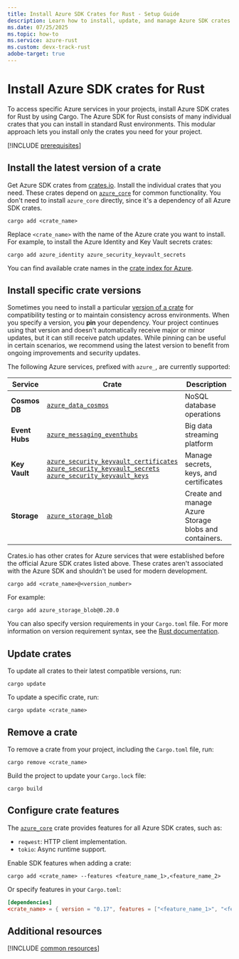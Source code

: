 ```yaml
---
title: Install Azure SDK Crates for Rust - Setup Guide
description: Learn how to install, update, and manage Azure SDK crates for Rust using Cargo. Get step-by-step instructions for specific versions and preview packages.
ms.date: 07/25/2025
ms.topic: how-to
ms.service: azure-rust
ms.custom: devx-track-rust
adobe-target: true
---
```


# Install Azure SDK crates for Rust

To access specific Azure services in your projects, install Azure SDK crates for Rust by using Cargo. The Azure SDK for Rust consists of many individual crates that you can install in standard Rust environments. This modular approach lets you install only the crates you need for your project.

[!INCLUDE [prerequisites](../includes/prerequisites.md)]

## Install the latest version of a crate

Get Azure SDK crates from [crates.io][Crates]. Install the individual crates that you need. These crates depend on [`azure_core`][Crate - core] for common functionality. You don't need to install `azure_core` directly, since it's a dependency of all Azure SDK crates.

```console
cargo add <crate_name>
```

Replace `<crate_name>` with the name of the Azure crate you want to install. For example, to install the Azure Identity and Key Vault secrets crates:

```console
cargo add azure_identity azure_security_keyvault_secrets
```

You can find available crate names in the [crate index for Azure][Crates].

## Install specific crate versions

Sometimes you need to install a particular [version of a crate][Rust docs - crate version syntax] for compatibility testing or to maintain consistency across environments. When you specify a version, you **pin** your dependency. Your project continues using that version and doesn't automatically receive major or minor updates, but it can still receive patch updates. While pinning can be useful in certain scenarios, we recommend using the latest version to benefit from ongoing improvements and security updates.

The following Azure services, prefixed with `azure_`, are currently supported:

| Service | Crate | Description |
|---------|---------|-------------|
| **Cosmos DB** | [`azure_data_cosmos`][Crate - cosmos] | NoSQL database operations |
| **Event Hubs** | [`azure_messaging_eventhubs`][Crate - event hubs] | Big data streaming platform |
| **Key Vault** | [`azure_security_keyvault_certificates`][Crate - key vault - certificates]<br>[`azure_security_keyvault_secrets`][Crate - key vault - secrets]<br>[`azure_security_keyvault_keys`][Crate - key vault - keys] | Manage secrets, keys, and certificates |
| **Storage** | [`azure_storage_blob`][Crate - storage] | Create and manage Azure Storage blobs and containers. |

Crates.io has other crates for Azure services that were established before the official Azure SDK crates listed above. These crates aren't associated with the Azure SDK and shouldn't be used for modern development.

```console
cargo add <crate_name>@<version_number>
```

For example:

```console
cargo add azure_storage_blob@0.20.0
```

You can also specify version requirements in your `Cargo.toml` file. For more information on version requirement syntax, see the [Rust documentation][Rust docs - dependency].

## Update crates

To update all crates to their latest compatible versions, run:

```console
cargo update
```

To update a specific crate, run:

```console
cargo update <crate_name>
```

## Remove a crate

To remove a crate from your project, including the `Cargo.toml` file, run:

  ```console
  cargo remove <crate_name>
  ```
    
Build the project to update your `Cargo.lock` file:

  ```console
  cargo build
  ```

## Configure crate features

The [`azure_core`][Crate - core] crate provides features for all Azure SDK crates, such as:

- `reqwest`: HTTP client implementation.
- `tokio`: Async runtime support.

Enable SDK features when adding a crate:

```console
cargo add <crate_name> --features <feature_name_1>,<feature_name_2>
```

Or specify features in your `Cargo.toml`:

```toml
[dependencies]
<crate_name> = { version = "0.17", features = ["<feature_name_1>", "<feature_name_2>"] }
```

## Additional resources

[!INCLUDE [common resources](../includes/resources.md)]

[Rust docs - dependency]: https://doc.rust-lang.org/cargo/reference/specifying-dependencies.html
[Rust docs - crate version syntax]: https://doc.rust-lang.org/cargo/reference/specifying-dependencies.html#version-requirement-syntax

[Crates]: https://crates.io/users/azure-sdk?sort=recent-downloads
[Crate - identity]: https://crates.io/crates/azure_identity
[Crate - core]: https://crates.io/crates/azure_core
[Crate - cosmos]: https://crates.io/crates/azure_data_cosmos
[Crate - event hubs]: https://crates.io/crates/azure_messaging_eventhubs
[Crate - key vault - secrets]: https://crates.io/crates/azure_security_keyvault_secrets
[Crate - key vault - certificates]: https://crates.io/crates/azure_security_keyvault_certificates
[Crate - key vault - keys]: https://crates.io/crates/azure_security_keyvault_keys
[Crate - storage]: https://crates.io/crates/azure_storage

